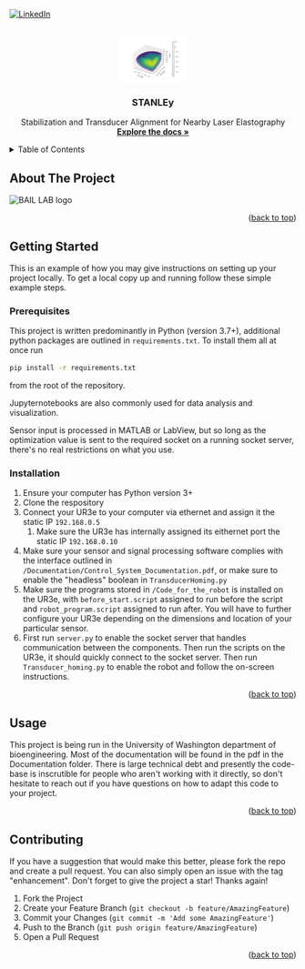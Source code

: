 <a name="readme-top"></a>

<!--
[![Contributors][contributors-shield]][contributors-url]
[![Forks][forks-shield]][forks-url]
[![Stargazers][stars-shield]][stars-url]
[![Issues][issues-shield]][issues-url]
[![MIT License][license-shield]][license-url]
-->
[![LinkedIn][linkedin-shield]][linkedin-url]


<!-- PROJECT LOGO -->
<br />
<div align="center">
  <a href="https://github.com/Benji-UW/COBOT-Transducer-Control-Code">
    <img src="Debugging Scripts/figures/fullscan_render_test_4.jpg" alt="Logo" width="120" height="80">
  </a>

<h3 align="center">STANLEy</h3>

  <p align="center">
    Stabilization and Transducer Alignment for Nearby Laser Elastography
    <br />
    <a href="https://github.com/Benji-UW/COBOT-Transducer-Control-Code"><strong>Explore the docs »</strong></a>
</div>



<!-- TABLE OF CONTENTS -->
<details>
  <summary>Table of Contents</summary>
  <ol>
    <li>
      <a href="#about-the-project">About The Project</a>
      <ul>
        <li><a href="#built-with">Built With</a></li>
      </ul>
    </li>
    <li>
      <a href="#getting-started">Getting Started</a>
      <ul>
        <li><a href="#prerequisites">Prerequisites</a></li>
        <li><a href="#installation">Installation</a></li>
      </ul>
    </li>
    <li><a href="#usage">Usage</a></li>
    <li><a href="#roadmap">Roadmap</a></li>
    <li><a href="#contributing">Contributing</a></li>
    <li><a href="#license">License</a></li>
    <li><a href="#contact">Contact</a></li>
    <li><a href="#acknowledgments">Acknowledgments</a></li>
  </ol>
</details>


<!-- ABOUT THE PROJECT -->
## About The Project
![BAIL LAB logo](http://depts.washington.edu/wangast/images/u336-15-crop-u123.png?crc=4107162486)
<p align="right">(<a href="#readme-top">back to top</a>)</p>

<!--

### Built With

* [![Next][Next.js]][Next-url]
* [![Python][Python]][Next-url]
* [![React][React.js]][React-url]
* [![Vue][Vue.js]][Vue-url]
* [![Angular][Angular.io]][Angular-url]
* [![Svelte][Svelte.dev]][Svelte-url]
* [![Laravel][Laravel.com]][Laravel-url]
* [![Bootstrap][Bootstrap.com]][Bootstrap-url]
* [![JQuery][JQuery.com]][JQuery-url]

<p align="right">(<a href="#readme-top">back to top</a>)</p>
-->


<!-- GETTING STARTED -->

## Getting Started

This is an example of how you may give instructions on setting up your project locally.
To get a local copy up and running follow these simple example steps.

### Prerequisites
This project is written predominantly in Python (version 3.7+), additional python packages are outlined in `requirements.txt`. To install them all at once run
```sh
pip install -r requirements.txt
```
from the root of the repository.

Jupyternotebooks are also commonly used for data analysis and visualization.

Sensor input is processed in MATLAB or LabView, but so long as the optimization value is sent to the required socket on a running socket server, there's no real restrictions on what you use.

### Installation

1. Ensure your computer has Python version 3+
2. Clone the respository
3. Connect your UR3e to your computer via ethernet and assign it the static IP `192.168.0.5`
   1. Make sure the UR3e has internally assigned its eithernet port the static IP `192.168.0.10`
4. Make sure your sensor and signal processing software complies with the interface outlined in `/Documentation/Control_System_Documentation.pdf`, or make sure to enable the "headless" boolean in `TransducerHoming.py`
5. Make sure the programs stored in `/Code_for_the_robot` is installed on the UR3e, with `before_start.script` assigned to run before the script and `robot_program.script` assigned to run after. You will have to further configure your UR3e depending on the dimensions and location of your particular sensor.
6. First run `server.py` to enable the socket server that handles communication between the components. Then run the scripts on the UR3e, it should quickly connect to the socket server. Then run `Transducer_homing.py` to enable the robot and follow the on-screen instructions.

<p align="right">(<a href="#readme-top">back to top</a>)</p>



<!-- USAGE EXAMPLES -->
## Usage

This project is being run in the University of Washington department of bioengineering. Most of the documentation will be found in the pdf in the Documentation folder. There is large technical debt and presently the code-base is inscrutible for people who aren't working with it directly, so don't hesitate to reach out if you have questions on how to adapt this code to your project.

<p align="right">(<a href="#readme-top">back to top</a>)</p>

<!-- CONTRIBUTING -->
## Contributing

If you have a suggestion that would make this better, please fork the repo and create a pull request. You can also simply open an issue with the tag "enhancement".
Don't forget to give the project a star! Thanks again!

1. Fork the Project
2. Create your Feature Branch (`git checkout -b feature/AmazingFeature`)
3. Commit your Changes (`git commit -m 'Add some AmazingFeature'`)
4. Push to the Branch (`git push origin feature/AmazingFeature`)
5. Open a Pull Request

<p align="right">(<a href="#readme-top">back to top</a>)</p>



<!-- LICENSE ## License

Distributed under the MIT License. See `LICENSE.txt` for more information.

<p align="right">(<a href="#readme-top">back to top</a>)</p>

-->


<!-- CONTACT ## Contact

Your Name - [@DELETE_ME](https://twitter.com/DELETE_ME) - DELETE_ME@DELETE_ME_client.com

Project Link: [https://github.com/Benji-UW/COBOT-Transducer-Control-Code](https://github.com/Benji-UW/COBOT-Transducer-Control-Code)

<p align="right">(<a href="#readme-top">back to top</a>)</p>
-->



<!-- ACKNOWLEDGMENTS 
## Acknowledgments

* []()
* []()
* []()

<p align="right">(<a href="#readme-top">back to top</a>)</p>

-->

<!-- MARKDOWN LINKS & IMAGES -->
<!-- https://www.markdownguide.org/basic-syntax/#reference-style-links -->
[contributors-shield]: https://img.shields.io/github/contributors/Benji-UW/COBOT-Transducer-Control-Code.svg?style=for-the-badge
[contributors-url]: https://github.com/Benji-UW/COBOT-Transducer-Control-Code/graphs/contributors
[forks-shield]: https://img.shields.io/github/forks/Benji-UW/COBOT-Transducer-Control-Code.svg?style=for-the-badge
[forks-url]: https://github.com/Benji-UW/COBOT-Transducer-Control-Code/network/members
[stars-shield]: https://img.shields.io/github/stars/Benji-UW/COBOT-Transducer-Control-Code.svg?style=for-the-badge
[stars-url]: https://github.com/Benji-UW/COBOT-Transducer-Control-Code/stargazers
[issues-shield]: https://img.shields.io/github/issues/Benji-UW/COBOT-Transducer-Control-Code.svg?style=for-the-badge
[issues-url]: https://github.com/Benji-UW/COBOT-Transducer-Control-Code/issues
[license-shield]: https://img.shields.io/github/license/Benji-UW/COBOT-Transducer-Control-Code.svg?style=for-the-badge
[license-url]: https://github.com/Benji-UW/COBOT-Transducer-Control-Code/blob/master/LICENSE.txt
[linkedin-shield]: https://img.shields.io/badge/-LinkedIn-black.svg?style=for-the-badge&logo=linkedin&colorB=555
[linkedin-url]: https://linkedin.com/in/benji-anderson
[lab-screenshot]: http://depts.washington.edu/wangast/images/u336-15-crop-u123.png?crc=4107162486
[Next.js]: https://img.shields.io/badge/next.js-000000?style=for-the-badge&logo=nextdotjs&logoColor=white
[Next-url]: https://nextjs.org/
[Python]: https://www.python.org/
[React.js]: https://img.shields.io/badge/React-20232A?style=for-the-badge&logo=react&logoColor=61DAFB
[React-url]: https://reactjs.org/
[Vue.js]: https://img.shields.io/badge/Vue.js-35495E?style=for-the-badge&logo=vuedotjs&logoColor=4FC08D
[Vue-url]: https://vuejs.org/
[Angular.io]: https://img.shields.io/badge/Angular-DD0031?style=for-the-badge&logo=angular&logoColor=white
[Angular-url]: https://angular.io/
[Svelte.dev]: https://img.shields.io/badge/Svelte-4A4A55?style=for-the-badge&logo=svelte&logoColor=FF3E00
[Svelte-url]: https://svelte.dev/
[Laravel.com]: https://img.shields.io/badge/Laravel-FF2D20?style=for-the-badge&logo=laravel&logoColor=white
[Laravel-url]: https://laravel.com
[Bootstrap.com]: https://img.shields.io/badge/Bootstrap-563D7C?style=for-the-badge&logo=bootstrap&logoColor=white
[Bootstrap-url]: https://getbootstrap.com
[JQuery.com]: https://img.shields.io/badge/jQuery-0769AD?style=for-the-badge&logo=jquery&logoColor=white
[JQuery-url]: https://jquery.com 